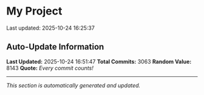 # My Project


Last updated: 2025-10-24 16:25:37






























































































































































































































































































































































































































































































































































































































































































































































































































































































































































































































































































































































































































































































































































































































































































































































































































































































































































































































































































































































































































































































































































































































































































































































































































































































































































































































































































































































































































































































































































































































































































































































































































































































































































































































































































































































































## Auto-Update Information

**Last Updated:** 2025-10-24 16:51:47
**Total Commits:** 3063
**Random Value:** 8143
**Quote:** _Every commit counts!_

---
_This section is automatically generated and updated._